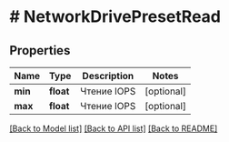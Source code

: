 # # NetworkDrivePresetRead

## Properties

Name | Type | Description | Notes
------------ | ------------- | ------------- | -------------
**min** | **float** | Чтение IOPS | [optional]
**max** | **float** | Чтение IOPS | [optional]

[[Back to Model list]](../../README.md#models) [[Back to API list]](../../README.md#endpoints) [[Back to README]](../../README.md)
